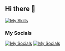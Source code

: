 ## Hi there 👋

<!--
**sujal-luhar/sujal-luhar** is a ✨ _special_ ✨ repository because its `README.md` (this file) appears on your GitHub profile.

Here are some ideas to get you started:

- 🔭 I’m currently working on ...
- 🌱 I’m currently learning ...
- 👯 I’m looking to collaborate on ...
- 🤔 I’m looking for help with ...
- 💬 Ask me about ...
- 📫 How to reach me: ...
- 😄 Pronouns: ...
- ⚡ Fun fact: ...
-->

[![My Skills](https://skillicons.dev/icons?i=django,fastapi,python,sklearn,tensorflow,pytorch,anaconda,java,bash,linux,ubuntu,windows,git,github,notion,postgresql,c,cpp,nodejs,react,mongodb,js,html,css)]()

### My Socials
[![My Socials](https://skillicons.dev/icons?i=twitter)](https://x.com/SujalLuhar)
[![My Socials](https://skillicons.dev/icons?i=linkedin)](https://www.linkedin.com/in/sujal-luhar/)
